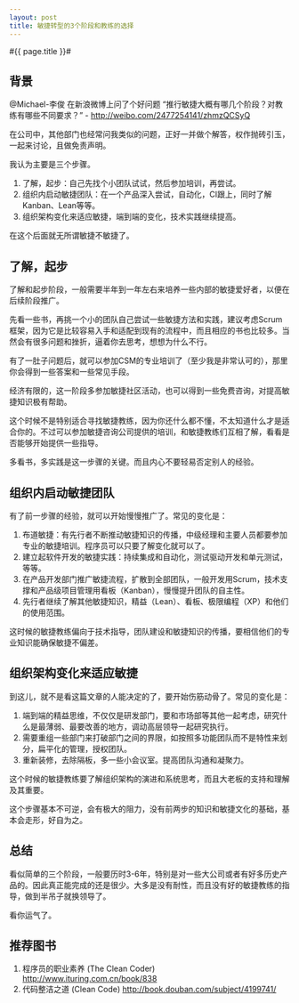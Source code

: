 ```yaml
---
layout: post
title: 敏捷转型的3个阶段和教练的选择
---
```

#{{ page.title }}#
## 背景 ##

@Michael-李俊 在新浪微博上问了个好问题 “推行敏捷大概有哪几个阶段？对教练有哪些不同要求？” - http://weibo.com/2477254141/zhmzQCSyQ

在公司中，其他部门也经常问我类似的问题，正好一并做个解答，权作抛砖引玉，一起来讨论，且做免责声明。

我认为主要是三个步骤。

 1. 了解，起步：自己先找个小团队试试，然后参加培训，再尝试。
 2. 组织内启动敏捷团队：在一个产品深入尝试，自动化，CI跟上，同时了解Kanban、Lean等等。
 3. 组织架构变化来适应敏捷，端到端的变化，技术实践继续提高。

在这个后面就无所谓敏捷不敏捷了。

## 了解，起步 ##

了解和起步阶段，一般需要半年到一年左右来培养一些内部的敏捷爱好者，以便在后续阶段推广。

先看一些书，再挑一个小的团队自己尝试一些敏捷方法和实践，建议考虑Scrum框架，因为它是比较容易入手和适配到现有的流程中，而且相应的书也比较多。当然会有很多问题和挫折，逼着你去思考，想想为什么不行。

有了一肚子问题后，就可以参加CSM的专业培训了（至少我是非常认可的），那里你会得到一些答案和一些常见手段。

经济有限的，这一阶段多参加敏捷社区活动，也可以得到一些免费咨询，对提高敏捷知识极有帮助。

这个时候不是特别适合寻找敏捷教练，因为你还什么都不懂，不太知道什么才是适合你的。不过可以参加敏捷咨询公司提供的培训，和敏捷教练们互相了解，看看是否能够开始提供一些指导。

多看书，多实践是这一步骤的关键。而且内心不要轻易否定别人的经验。

## 组织内启动敏捷团队 ##

有了前一步骤的经验，就可以开始慢慢推广了。常见的变化是：

1. 布道敏捷：有先行者不断推动敏捷知识的传播，中级经理和主要人员都要参加专业的敏捷培训。程序员可以只要了解变化就可以了。
2. 建立起软件开发的敏捷实践：持续集成和自动化，测试驱动开发和单元测试，等等。
3. 在产品开发部门推广敏捷流程，扩散到全部团队，一般开发用Scrum，技术支撑和产品级项目管理用看板（Kanban），慢慢提升团队的自主性。
4. 先行者继续了解其他敏捷知识，精益（Lean）、看板、极限编程（XP）和他们的使用范围。


这时候的敏捷教练偏向于技术指导，团队建设和敏捷知识的传播，要相信他们的专业知识能确保敏捷不偏差。

## 组织架构变化来适应敏捷 ##

到这儿，就不是看这篇文章的人能决定的了，要开始伤筋动骨了。常见的变化是：

1. 端到端的精益思维，不仅仅是研发部门，要和市场部等其他一起考虑，研究什么是最薄弱、最要改善的地方，调动高层领导一起研究执行。
2. 需要重组一些部门来打破部门之间的界限，如按照多功能团队而不是特性来划分，扁平化的管理，授权团队。
3. 重新装修，去除隔板，多一些小会议室。提高团队沟通和凝聚力。

这个时候的敏捷教练要了解组织架构的演进和系统思考，而且大老板的支持和理解及其重要。

这个步骤基本不可逆，会有极大的阻力，没有前两步的知识和敏捷文化的基础，基本会走形，好自为之。

## 总结 ##

看似简单的三个阶段，一般要历时3-6年，特别是对一些大公司或者有好多历史产品的。因此真正能完成的还是很少。大多是没有耐性，而且没有好的敏捷教练的指导，做到半吊子就换领导了。

看你运气了。

## 推荐图书 ##

1. 程序员的职业素养 (The Clean Coder) <http://www.ituring.com.cn/book/838>
2. 代码整洁之道 (Clean Code) <http://book.douban.com/subject/4199741/>
 
 